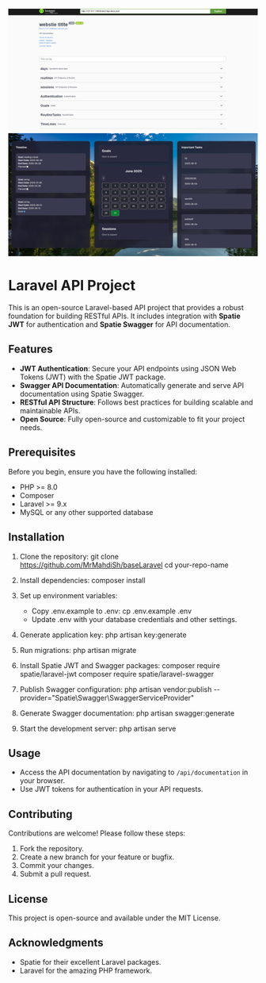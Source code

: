 ![Screenshot](screenShots/screenShot.jpg "Screenshot of the app")
![Screenshot](screenShots/screenShot2.jpg "Screenshot of the app")

# Laravel API Project

This is an open-source Laravel-based API project that provides a robust foundation for building RESTful APIs. It includes integration with **Spatie JWT** for authentication and **Spatie Swagger** for API documentation.

## Features

-   **JWT Authentication**: Secure your API endpoints using JSON Web Tokens (JWT) with the Spatie JWT package.
-   **Swagger API Documentation**: Automatically generate and serve API documentation using Spatie Swagger.
-   **RESTful API Structure**: Follows best practices for building scalable and maintainable APIs.
-   **Open Source**: Fully open-source and customizable to fit your project needs.

## Prerequisites

Before you begin, ensure you have the following installed:

-   PHP >= 8.0
-   Composer
-   Laravel >= 9.x
-   MySQL or any other supported database

## Installation

1. Clone the repository:
   git clone https://github.com/MrMahdiSh/baseLaravel
   cd your-repo-name

2. Install dependencies:
   composer install

3. Set up environment variables:

    - Copy .env.example to .env:
      cp .env.example .env
    - Update .env with your database credentials and other settings.

4. Generate application key:
   php artisan key:generate

5. Run migrations:
   php artisan migrate

6. Install Spatie JWT and Swagger packages:
   composer require spatie/laravel-jwt
   composer require spatie/laravel-swagger

7. Publish Swagger configuration:
   php artisan vendor:publish --provider="Spatie\Swagger\SwaggerServiceProvider"

8. Generate Swagger documentation:
   php artisan swagger:generate

9. Start the development server:
   php artisan serve

## Usage

-   Access the API documentation by navigating to `/api/documentation` in your browser.
-   Use JWT tokens for authentication in your API requests.

## Contributing

Contributions are welcome! Please follow these steps:

1. Fork the repository.
2. Create a new branch for your feature or bugfix.
3. Commit your changes.
4. Submit a pull request.

## License

This project is open-source and available under the MIT License.

## Acknowledgments

-   Spatie for their excellent Laravel packages.
-   Laravel for the amazing PHP framework.
